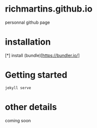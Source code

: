# richmartins.github.io

personnal github page

# installation

[*] install (bundle)[https://bundler.io/]

# Getting started

    jekyll serve

# other details
coming soon
